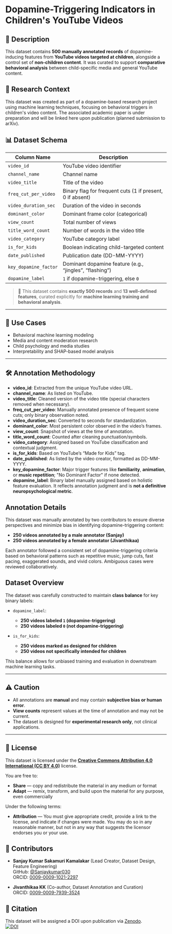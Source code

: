 # Dopamine-Triggering Indicators in Children's YouTube Videos

## 📄 Description
This dataset contains **500 manually annotated records** of dopamine-inducing features from **YouTube videos targeted at children**, alongside a control set of **non-children content**. It was curated to support **comparative behavioral analysis** between child-specific media and general YouTube content.

## 🧪 Research Context

This dataset was created as part of a dopamine-based research project using machine learning techniques, focusing on behavioral triggers in children's video content. The associated academic paper is under preparation and will be linked here upon publication (planned submission to arXiv).

## 📊 Dataset Schema

| Column Name              | Description                                                  |
|--------------------------|--------------------------------------------------------------|
| `video_id`               | YouTube video identifier                                     |
| `channel_name`           | Channel name                                                 |
| `video_title`            | Title of the video                                           |
| `freq_cut_per_video`     | Binary flag for frequent cuts (1 if present, 0 if absent)    |
| `video_duration_sec`     | Duration of the video in seconds                             |
| `dominant_color`         | Dominant frame color (categorical)                           |
| `view_count`             | Total number of views                                        |
| `title_word_count`       | Number of words in the video title                           |
| `video_category`         | YouTube category label                                       |
| `is_for_kids`            | Boolean indicating child-targeted content                    |
| `date_published`         | Publication date (DD-MM-YYYY)                                |
| `key_dopamine_factor`    | Dominant dopamine feature (e.g., “jingles”, “flashing”)      |
| `dopamine_label`         | `1` if dopamine-triggering, else `0`                         |

> 🧠 This dataset contains **exactly 500 records** and **13 well-defined features**, curated explicitly for **machine learning training and behavioral analysis**.

---

## 🎯 Use Cases

- Behavioral machine learning modeling  
- Media and content moderation research  
- Child psychology and media studies  
- Interpretability and SHAP-based model analysis  

---

## 🛠️ Annotation Methodology

- **video_id**: Extracted from the unique YouTube video URL.
- **channel_name**: As listed on YouTube.
- **video_title**: Cleaned version of the video title (special characters removed when necessary).
- **freq_cut_per_video**: Manually annotated presence of frequent scene cuts; only binary observation noted.
- **video_duration_sec**: Converted to seconds for standardization.
- **dominant_color**: Most persistent color observed in the video’s frames.
- **view_count**: Snapshot of views at the time of annotation.
- **title_word_count**: Counted after cleaning punctuation/symbols.
- **video_category**: Assigned based on YouTube classification and contextual judgment.
- **is_for_kids**: Based on YouTube’s “Made for Kids” tag.
- **date_published**: As listed by the video creator, formatted as DD-MM-YYYY.
- **key_dopamine_factor**: Major trigger features like **familiarity**, **animation**, or **music repetition**; "No Dominant Factor" if none detected.
- **dopamine_label**: Binary label manually assigned based on holistic feature evaluation. It reflects annotation judgment and is **not a definitive neuropsychological metric**.

## Annotation Details

This dataset was manually annotated by two contributors to ensure diverse perspectives and minimize bias in identifying dopamine-triggering content:

- **250 videos annotated by a male annotator (Sanjay)**
- **250 videos annotated by a female annotator (Jivanthikaa)**

Each annotator followed a consistent set of dopamine-triggering criteria based on behavioral patterns such as repetitive music, jump cuts, fast pacing, exaggerated sounds, and vivid colors. Ambiguous cases were reviewed collaboratively.

## Dataset Overview

The dataset was carefully constructed to maintain **class balance** for key binary labels:

- `dopamine_label`:  
  - **250 videos labeled `1` (dopamine-triggering)**  
  - **250 videos labeled `0` (not dopamine-triggering)**

- `is_for_kids`:  
  - **250 videos marked as designed for children**  
  - **250 videos not specifically intended for children**

This balance allows for unbiased training and evaluation in downstream machine learning tasks.

---

## ⚠️ Caution

- All annotations are **manual** and may contain **subjective bias or human error**.
- **View counts** represent values at the time of annotation and may not be current.
- The dataset is designed for **experimental research only**, not clinical applications.

---

## 📜 License

This dataset is licensed under the **[Creative Commons Attribution 4.0 International (CC BY 4.0)](https://creativecommons.org/licenses/by/4.0/)** license.

You are free to:

- **Share** — copy and redistribute the material in any medium or format  
- **Adapt** — remix, transform, and build upon the material for any purpose, even commercially

Under the following terms:

- **Attribution** — You must give appropriate credit, provide a link to the license, and indicate if changes were made. You may do so in any reasonable manner, but not in any way that suggests the licensor endorses you or your use.

## 👥 Contributors

- **Sanjay Kumar Sakamuri Kamalakar** (Lead Creator, Dataset Design, Feature Engineering)  
  GitHub: [@Sanjaykumar030](https://github.com/Sanjaykumar030)  
  ORCID: [0009-0009-1021-2297](https://orcid.org/0009-0009-1021-2297)

- **Jivanthikaa KK** (Co-author, Dataset Annotation and Curation)  
  ORCID: [0009-0009-7939-3524](https://orcid.org/0009-0009-7939-3524)


## 📣 Citation

This dataset will be assigned a DOI upon publication via [Zenodo](https://zenodo.org).  
[![DOI](https://zenodo.org/badge/DOI/10.5281/zenodo.16755363.svg)](https://doi.org/10.5281/zenodo.16755363)
